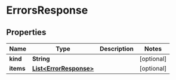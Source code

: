

# ErrorsResponse


## Properties

Name | Type | Description | Notes
------------ | ------------- | ------------- | -------------
**kind** | **String** |  |  [optional]
**items** | [**List&lt;ErrorResponse&gt;**](ErrorResponse.md) |  |  [optional]



